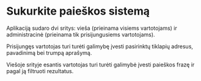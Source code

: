 # Sukurkite paieškos sistemą

Aplikaciją sudaro dvi sritys: vieša (prieinama visiems vartotojams)
ir administracinė (prieinama tik prisijungusiems vartotojams).

Prisijungęs vartotojas turi turėti galimybę įvesti pasirinktų tiklapių adresus, pavadinimą bei trumpą aprašymą.

Viešoje srityje esantis vartotojas turi turėti galimybė įvesti paieškos frazę ir pagal ją filtruoti rezultatus.
